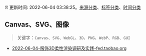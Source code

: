 :alarm_clock: 更新时间: 2022-06-04 03:38:25。[来源分类](../README.md)、[标签分类](../TAGS.md)、[时间分类](../TIMELINE.md)

## Canvas、SVG、图像


> 关键字：`Canvas`、`SVG`、`WebGL`、`3D`、`PNG`、`WebP`、`RGB`、`GUI`



- [2022-06-04-服饰3D柔性渲染调研及实践-fed.taobao.org](https://blogread.cn/news/go.php?idItem=15108&url=https%3A%2F%2Ffed.taobao.org%2Fblog%2Ftaofed%2Fdo71ct%2Ffufsgh%3Fcomefrom%3Dhttps%253A%252F%252Fblogread.cn%252Fnews%252F) 